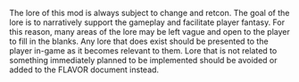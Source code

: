 ﻿The lore of this mod is always subject to change and retcon. The goal of the lore is to narratively support the gameplay and facilitate player fantasy. For this reason, many areas of the lore may be left vague and open to the player to fill in the blanks. Any lore that does exist should be presented to the player in-game as it becomes relevant to them. Lore that is not related to something immediately planned to be implemented should be avoided or added to the FLAVOR document instead.